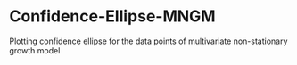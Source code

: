 # Confidence-Ellipse-MNGM
Plotting confidence ellipse for the data points of multivariate non-stationary growth model
